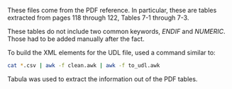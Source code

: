 These files come from the PDF reference. In particular, these are tables
extracted from pages 118 through 122, Tables 7-1 through 7-3.

These tables do not include two common keywords, *ENDIF* and *NUMERIC*.
Those had to be added manually after the fact.

To build the XML elements for the UDL file, used a command similar to:

```sh
cat *.csv | awk -f clean.awk | awk -f to_udl.awk
```

Tabula was used to extract the information out of the PDF tables.

